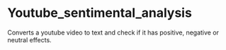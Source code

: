 # Youtube_sentimental_analysis
Converts a youtube video to text and check if it has positive, negative or neutral effects.
